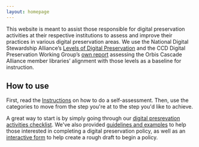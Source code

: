 ```yaml
---
layout: homepage
---
```


<span>This website is meant to assist those responsible for digital preservation activities at their respective institutions to assess and improve their practices in various digital preservation areas. We use the National Digital Stewardship Alliance’s</span> [<span>Levels of Digital Preservation</span>](http://www.digitalpreservation.gov/documents/NDSA_Levels_Archiving_2013.pdf) <span>and the CCD Digital Preservation Working Group’s</span> [<span>own report</span>](https://www.orbiscascade.org/file_viewer.php?id=4169) <span>assessing the Orbis Cascade Alliance member libraries’ alignment with those levels as a baseline for instruction.</span>


## How to use

First, read the [Instructions](instructions.html) on how to do a self-assessment. Then, use the categories to move from the step you're at to the step you'd like to achieve.

A great way to start is by simply going through our [digital presrevation activities checklist](https://docs.google.com/forms/d/e/1FAIpQLSf3CfHy4TZZWHiLOzmfCFDP2S756sx8bBGGU-7ihVrg05i5kA/viewform?usp=sf_link).  We've also provided [guidelines and examples](policy.html) to help those interested in completing a digital preservation policy, as well as an [interactive form](https://docs.google.com/forms/d/e/1FAIpQLSfbI6PxmXgLBai5Bz_SchaZFr5hRijqO7mPGJRoq37VE_DqYg/viewform) to help create a rough draft to begin a policy. 
